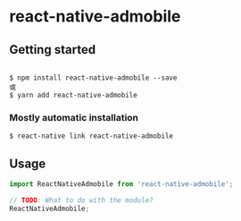 # react-native-admobile

## Getting started

```

$ npm install react-native-admobile --save
或
$ yarn add react-native-admobile
```

### Mostly automatic installation

`$ react-native link react-native-admobile`

## Usage
```javascript
import ReactNativeAdmobile from 'react-native-admobile';

// TODO: What to do with the module?
ReactNativeAdmobile;
```

